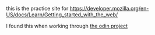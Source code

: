 this is the practice site for https://developer.mozilla.org/en-US/docs/Learn/Getting_started_with_the_web/

I found this when working through [the odin project](https://www.theodinproject.com)
